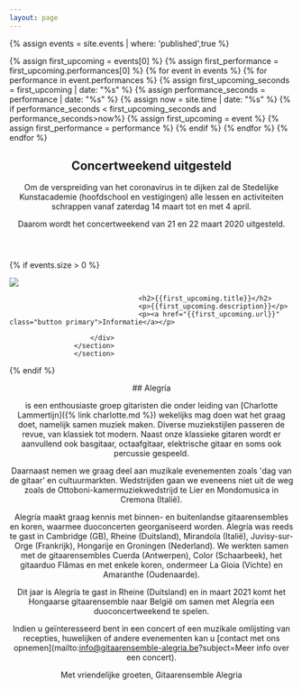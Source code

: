 ```yaml
---
layout: page
---
```

{% assign events = site.events | where: 'published',true %}


{% assign first_upcoming = events[0] %}
{% assign first_performance = first_upcoming.performances[0] %}
{% for event in events %}
  {% for performance in event.performances %}
    {% assign first_upcoming_seconds = first_upcoming | date: "%s" %}
    {% assign performance_seconds = performance | date: "%s" %}
    {% assign now = site.time | date: "%s" %}
    {% if performance_seconds < first_upcoming_seconds and performance_seconds>now%}
      {% assign first_upcoming = event %}
      {% assign first_performance = performance %}
    {% endif %}
  {% endfor %}
{% endfor %}
 
 <section id="three" class="wrapper style3 special">
    <div class="inner">
        <header class="major">
        <h2>Concertweekend uitgesteld</h2>
        <p>
        Om de verspreiding van het coronavirus in te dijken zal de Stedelijke Kunstacademie (hoofdschool en vestigingen) alle lessen en activiteiten schrappen vanaf zaterdag 14 maart tot en met 4 april.
        </p>
        <p>
        Daarom wordt het concertweekend van 21 en 22 maart 2020 uitgesteld.
        </p>
        </header>
    </div>
</section>
 
{% if events.size > 0 %} <!-- are there any upcoming events? -->
<section id="three" class="wrapper style3 alt">
<section class="spotlight">
<div class="image">
  <img src="{{first_upcoming.asset}}" />
</div>
						<div class="content">
							
								
									<h2>{{first_upcoming.title}}</h2>
									<p>{{first_upcoming.description}}</p>
									<p><a href="{{first_upcoming.url}}" class="button primary">Informatie</a></p>
								
						</div>
					</section>
					</section>
{% endif %}
<section id="one" class="wrapper style1 special">
    <div class="inner">
        <header class="major">
        <!-- Adding the markdown attribute to the div, no trailing whitespace!!! -->
        <div markdown="1">
## Alegría
            
is een enthousiaste groep gitaristen die onder leiding van [Charlotte Lammertijn]({% link charlotte.md %}) wekelijks mag doen wat het graag doet, namelijk samen muziek maken. Diverse muziekstijlen passeren de revue, van klassiek tot modern. Naast onze klassieke gitaren wordt er aanvullend ook basgitaar, octaafgitaar, elektrische gitaar en soms ook percussie gespeeld.
            
Daarnaast nemen we graag deel aan muzikale evenementen zoals 'dag van de gitaar' en  cultuurmarkten. Wedstrijden gaan we eveneens niet uit de weg zoals de Ottoboni-kamermuziekwedstrijd te Lier en Mondomusica in Cremona (Italië).
            
Alegría maakt graag kennis met binnen- en buitenlandse gitaarensembles en koren, waarmee duoconcerten georganiseerd worden. Alegría was reeds te gast in Cambridge (GB), Rheine (Duitsland), Mirandola (Italië), Juvisy-sur-Orge (Frankrijk), Hongarije en Groningen (Nederland). We werkten samen met de gitaarensembles Cuerda (Antwerpen), Color (Schaarbeek), het gitaarduo Flâmas en met enkele koren, ondermeer La Gioia (Vichte) en Amaranthe (Oudenaarde).            

Dit jaar is Alegría te gast in Rheine (Duitsland) en in maart 2021 komt het Hongaarse gitaarensemble naar België om samen met Alegría een duoconcertweekend te spelen.            

Indien u geïnteresseerd bent in een concert of een muzikale omlijsting van recepties, huwelijken of andere evenementen kan u [contact met ons opnemen](mailto:info@gitaarensemble-alegria.be?subject=Meer info over een concert).

Met vriendelijke groeten, Gitaarensemble Alegria
</div>
        </header>
        <!--
        <ul class="icons major">
            <li><span class="icon fa-gem major style1"><span class="label">Lorem</span></span></li>
            <li><span class="icon fa-heart major style2"><span class="label">Ipsum</span></span></li>
            <li><span class="icon solid fa-code major style3"><span class="label">Dolor</span></span></li>
        </ul>
        -->
    </div>
</section>  